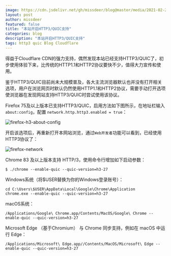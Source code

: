 ```yaml
---
image: https://cdn.jsdelivr.net/gh/missdeer/blog@master/media/2021-02-23/http3.png
layout: post
author: missdeer
featured: false
title: "本站开启HTTP3/QUIC支持"
categories: blog
description: "本站开启HTTP3/QUIC支持"
tags: http3 quic Blog Cloudflare
---
```

得益于Cloudflare CDN的强力支持，偶然发现本站已经支持HTTP3/QUIC了，初步使用体验下来，比传统的HTTP1.1和HTTP2协议要快不少，值得大力宣传和使用。

鉴于HTTP3/QUIC目前尚未大规模普及，各大主流浏览器默认也并没有打开相关选项，用户在浏览网页时默认仍然使用HTTP1.1和HTTP2协议，需要手动打开选项使浏览器在发现网站支持HTTP3/QUIC时尝试使用该协议。

Firefox 75及以上版本已支持HTTP3/QUIC，启用方法如下图所示，在地址栏输入 `about:config`，配置 `network.http.http3.enabled = true`：

![firefox-h3-about-config](https://cdn.jsdelivr.net/gh/missdeer/blog@master/media/2021-02-23/firefox-h3-about-config.png)

开启该选项后，再重新打开本网站浏览，通过`Web开发者`功能可以看到，已经使用HTTP3协议了：

![firefox-network](https://cdn.jsdelivr.net/gh/missdeer/blog@master/media/2021-02-23/firefox-network.png)

Chrome 83 及以上版本支持 HTTP/3，使用命令行增加如下启动参数：

```
$ ./chrome --enable-quic --quic-version=h3-27
```

Windows系统（将$USER替换为你的Windows登录账号）：

```
cd C:\Users\$USER\AppData\Local\Google\Chrome\Application
chrome.exe --enable-quic --quic-version=h3-27
```

macOS系统：

```
/Applications/Google\ Chrome.app/Contents/MacOS/Google\ Chrome --enable-quic --quic-version=h3-27
```

Microsoft Edge （基于Chromium） 与 Chrome 同步支持，例如在 macOS 中运行 Edge：

```
/Applications/Microsoft\ Edge.app//Contents/MacOS/Microsoft\ Edge --enable-quic --quic-version=h3-27
```